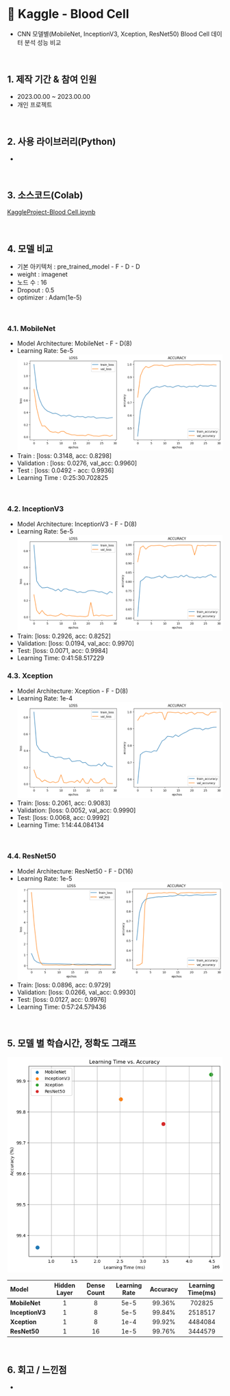 # :pushpin: Kaggle - Blood Cell
- CNN 모델별(MobileNet, InceptionV3, Xception, ResNet50) Blood Cell 데이터 분석 성능 비교

</br>

## 1. 제작 기간 & 참여 인원
- 2023.00.00 ~ 2023.00.00
- 개인 프로젝트

</br>

## 2. 사용 라이브러리(Python)
  - 

</br>

## 3. 소스코드(Colab)
[KaggleProject-Blood Cell.ipynb](https://colab.research.google.com/drive/18BXx_fb77k9KbYsv_bVidVf9FhbqK2KA#scrollTo=f2XiUpwDXhNq)

</br>

## 4. 모델 비교
- 기본 아키텍처 : pre_trained_model - F - D - D
- weight : imagenet
- 노드 수 : 16
- Dropout : 0.5
- optimizer : Adam(1e-5)

</br>

### 4.1. MobileNet
- Model Architecture: MobileNet - F - D(8)
- Learning Rate: 5e-5
![](./Graph/MobileNet.png)
- Train : [loss: 0.3148, acc: 0.8298]
- Validation : [loss: 0.0276, val_acc: 0.9960]
- Test : [loss: 0.0492 - acc: 0.9936]
- Learning Time :  0:25:30.702825

</br>

### 4.2. InceptionV3
- Model Architecture: InceptionV3 - F - D(8)
- Learning Rate: 5e-5
![](./Graph/InceptionV3.png)
- Train: [loss: 0.2926, acc: 0.8252]
- Validation: [loss: 0.0194, val_acc: 0.9970]
- Test: [loss: 0.0071, acc: 0.9984]
- Learning Time: 0:41:58.517229

### 4.3. Xception
- Model Architecture: Xception - F - D(8)
- Learning Rate: 1e-4
![](./Graph/Xception.png)
- Train: [loss: 0.2061, acc: 0.9083]
- Validation: [loss: 0.0052, val_acc: 0.9990]
- Test: [loss: 0.0068, acc: 0.9992]
- Learning Time: 1:14:44.084134

</br>

### 4.4. ResNet50
- Model Architecture: ResNet50 - F - D(16)
- Learning Rate: 1e-5
![](./Graph/ResNet50.png)
- Train: [loss: 0.0896, acc: 0.9729]
- Validation: [loss: 0.0266, val_acc: 0.9930]
- Test: [loss: 0.0127, acc: 0.9976]
- Learning Time: 0:57:24.579436

</br>

## 5. 모델 별 학습시간, 정확도 그래프

![](./Graph/result.png)

| Model | Hidden Layer | Dense Count | Learning Rate | Accuracy | Learning Time(ms) | 
| :-- | :-: | :-: | :-: | :-: | :-: |
| **MobileNet** | 1 | 8 | 5e-5 | 99.36% | 702825 |
| **InceptionV3** | 1 | 8 | 5e-5 | 99.84% | 2518517 |
| **Xception** | 1 | 8 | 1e-4 | 99.92% | 4484084 |
| **ResNet50** | 1 | 16 | 1e-5 | 99.76% | 3444579 |

</br>

## 6. 회고 / 느낀점
-

</br>
